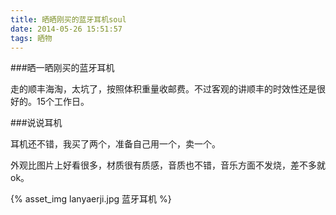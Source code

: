 ```yaml
---
title: 晒晒刚买的蓝牙耳机soul
date: 2014-05-26 15:51:57
tags: 晒物
---
```

###晒一晒刚买的蓝牙耳机

走的顺丰海淘，太坑了，按照体积重量收邮费。不过客观的讲顺丰的时效性还是很好的。15个工作日。


###说说耳机

耳机还不错，我买了两个，准备自己用一个，卖一个。

外观比图片上好看很多，材质很有质感，音质也不错，音乐方面不发烧，差不多就ok。

{% asset_img lanyaerji.jpg 蓝牙耳机 %}
